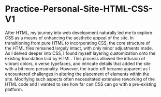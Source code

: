 # Practice-Personal-Site-HTML-CSS-V1

After HTML, my journey into web development naturally led me to explore CSS as a means of enhancing the aesthetic appeal of the site. In transitioning from pure HTML to incorporating CSS, the core structure of the HTML files remained largely intact, with only minor adjustments made. As I delved deeper into CSS, I found myself layering customization onto the existing foundation laid by HTML. This process allowed the infusion of vibrant colors, diverse typefaces, and intricate details that added the site with a bit more personality. However, the trade-off became apparent as I encountered challenges in altering the placement of elements within the site. Modifying such aspects often necessitated extensive reworking of the HTML code and I wanted to see how far can CSS can go with a pre-existing platform.
